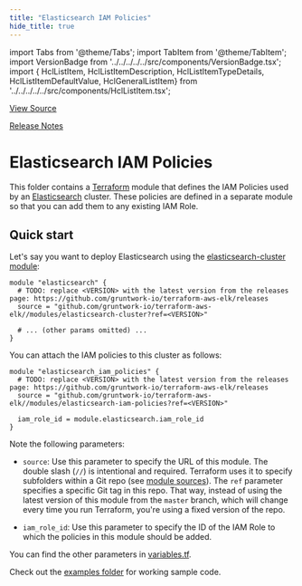 ```yaml
---
title: "Elasticsearch IAM Policies"
hide_title: true
---
```


import Tabs from '@theme/Tabs';
import TabItem from '@theme/TabItem';
import VersionBadge from '../../../../../src/components/VersionBadge.tsx';
import { HclListItem, HclListItemDescription, HclListItemTypeDetails, HclListItemDefaultValue, HclGeneralListItem} from '../../../../../src/components/HclListItem.tsx';

<a href="https://github.com/gruntwork-io/terraform-aws-elk/tree/master/modules%2Felasticsearch-iam-policies" className="link-button" title="View the source code for this module in GitHub.">View Source</a>

<a href="https://github.com/gruntwork-io/terraform-aws-elk/releases?q=" className="link-button" title="Release notes for only the service catalog versions which impacted this service.">Release Notes</a>

# Elasticsearch IAM Policies

This folder contains a [Terraform](https://www.terraform.io/) module that defines the IAM Policies used by an
[Elasticsearch](https://www.elastic.co/products/elasticsearch) cluster. These policies are defined in a separate module
so that you can add them to any existing IAM Role.

## Quick start

Let's say you want to deploy Elasticsearch using the [elasticsearch-cluster
module](https://github.com/gruntwork-io/terraform-aws-elk/tree/master/modules/elasticsearch-cluster):

```hcl
module "elasticsearch" {
  # TODO: replace <VERSION> with the latest version from the releases page: https://github.com/gruntwork-io/terraform-aws-elk/releases
  source = "github.com/gruntwork-io/terraform-aws-elk//modules/elasticsearch-cluster?ref=<VERSION>"

  # ... (other params omitted) ...
}
```

You can attach the IAM policies to this cluster as follows:

```hcl
module "elasticsearch_iam_policies" {
  # TODO: replace <VERSION> with the latest version from the releases page: https://github.com/gruntwork-io/terraform-aws-elk/releases
  source = "github.com/gruntwork-io/terraform-aws-elk//modules/elasticsearch-iam-policies?ref=<VERSION>"

  iam_role_id = module.elasticsearch.iam_role_id
}
```

Note the following parameters:

*   `source`: Use this parameter to specify the URL of this module. The double slash (`//`) is intentional
    and required. Terraform uses it to specify subfolders within a Git repo (see [module
    sources](https://www.terraform.io/docs/modules/sources.html)). The `ref` parameter specifies a specific Git tag in
    this repo. That way, instead of using the latest version of this module from the `master` branch, which
    will change every time you run Terraform, you're using a fixed version of the repo.

*   `iam_role_id`: Use this parameter to specify the ID of the IAM Role to which the policies in this module
    should be added.

You can find the other parameters in [variables.tf](https://github.com/gruntwork-io/terraform-aws-elk/tree/master/variables.tf).

Check out the [examples folder](https://github.com/gruntwork-io/terraform-aws-elk/tree/master/examples) for working sample code.


<!-- ##DOCS-SOURCER-START
{
  "originalSources": [
    "https://github.com/gruntwork-io/terraform-aws-elk/tree/readme.md",
    "https://github.com/gruntwork-io/terraform-aws-elk/tree/variables.tf",
    "https://github.com/gruntwork-io/terraform-aws-elk/tree/outputs.tf"
  ],
  "sourcePlugin": "module-catalog-api",
  "hash": "8bf82351bdd188d58368edfeed8c4047"
}
##DOCS-SOURCER-END -->
